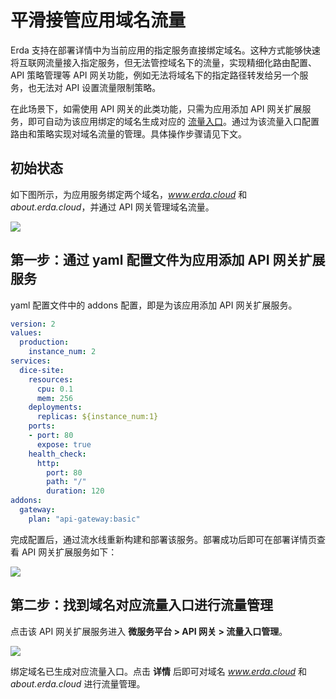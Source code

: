 # 平滑接管应用域名流量

Erda 支持在部署详情中为当前应用的指定服务直接绑定域名。这种方式能够快速将互联网流量接入指定服务，但无法管控域名下的流量，实现精细化路由配置、API 策略管理等 API 网关功能，例如无法将域名下的指定路径转发给另一个服务，也无法对 API 设置流量限制策略。

在此场景下，如需使用 API 网关的此类功能，只需为应用添加 API 网关扩展服务，即可自动为该应用绑定的域名生成对应的 [流量入口](../../concepts/apigw/core.md#流量入口-endpoint)。通过为该流量入口配置路由和策略实现对域名流量的管理。具体操作步骤请见下文。

## 初始状态

如下图所示，为应用服务绑定两个域名，*www.erda.cloud* 和 *about.erda.cloud*，并通过 API 网关管理域名流量。

![](http://terminus-paas.oss-cn-hangzhou.aliyuncs.com/paas-doc/2021/10/20/8914df26-aeb7-4999-95c7-0808e658be81.png)

## 第一步：通过 yaml 配置文件为应用添加 API 网关扩展服务

yaml 配置文件中的 addons 配置，即是为该应用添加 API 网关扩展服务。

```yaml
version: 2
values:
  production:
    instance_num: 2
services:
  dice-site:
    resources:
      cpu: 0.1
      mem: 256
    deployments:
      replicas: ${instance_num:1}
    ports:
    - port: 80
      expose: true
    health_check:
      http:
        port: 80
        path: "/"
        duration: 120
addons:
  gateway:
    plan: "api-gateway:basic"
```

完成配置后，通过流水线重新构建和部署该服务。部署成功后即可在部署详情页查看 API 网关扩展服务如下：

![](http://terminus-paas.oss-cn-hangzhou.aliyuncs.com/paas-doc/2021/10/20/cea2eb01-4773-4287-b5f3-14a144898578.png)

## 第二步：找到域名对应流量入口进行流量管理

点击该 API 网关扩展服务进入 **微服务平台 > API 网关 > 流量入口管理**。

![](http://terminus-paas.oss-cn-hangzhou.aliyuncs.com/paas-doc/2021/10/20/af7399cd-9dd8-485f-92a7-8518ee597dcd.png)

绑定域名已生成对应流量入口。点击 **详情** 后即可对域名 *www.erda.cloud* 和 *about.erda.cloud* 进行流量管理。

